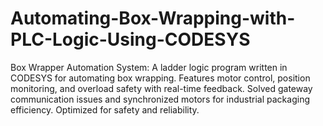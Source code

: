 # Automating-Box-Wrapping-with-PLC-Logic-Using-CODESYS
Box Wrapper Automation System: A ladder logic program written in CODESYS for automating box wrapping. Features motor control, position monitoring, and overload safety with real-time feedback. Solved gateway communication issues and synchronized motors for industrial packaging efficiency. Optimized for safety and reliability.
